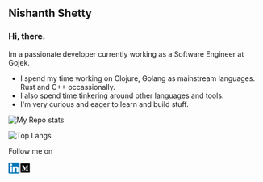 ## Nishanth Shetty

### Hi, there.

Im a passionate developer currently working as a Software Engineer at Gojek.

* I spend my time working on Clojure, Golang as mainstream languages. Rust and C++ occassionally.
* I also spend time tinkering around other languages and tools. 
* I'm very curious and eager to learn and build stuff.


![My Repo stats](https://github-readme-stats.vercel.app/api?username=NishanthSpShetty&show_icons=true&count_private=true&hide_border=true&title_color=000)

![Top Langs](https://github-readme-stats.vercel.app/api/top-langs/?username=NishanthSpShetty&layout=compact&show_icons=true)

Follow me on

<a href="www.linkedin.com/in/nishanthspshetty" target="_blank"><img align="left" alt="Nishanth Shetty | LinkedIn" width="22px" src=https://raw.githubusercontent.com/NishanthSpShetty/NishanthSpShetty/master/images/linkedin.png />
<a href="https://medium.com/@nishanthspshetty" target="_blank"><img align="left" alt="Nishanth Shetty | Medium" width="22px" src=https://raw.githubusercontent.com/NishanthSpShetty/NishanthSpShetty/master/images/medium.png />
 
